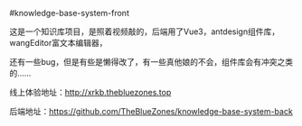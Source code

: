 #knowledge-base-system-front

这是一个知识库项目，是照着视频敲的，后端用了Vue3，antdesign组件库，wangEditor富文本编辑器，

还有一些bug，但是有些是懒得改了，有一些真他娘的不会，组件库会有冲突之类的……

线上体验地址：http://xrkb.thebluezones.top

后端地址：https://github.com/TheBlueZones/knowledge-base-system-back

